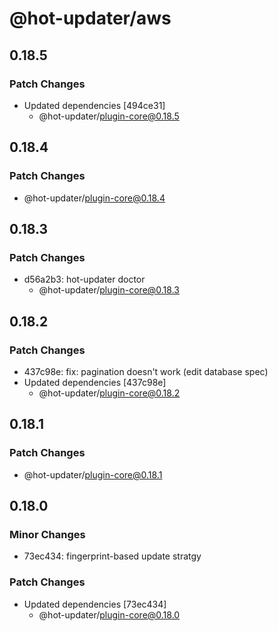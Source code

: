 # @hot-updater/aws

## 0.18.5

### Patch Changes

- Updated dependencies [494ce31]
  - @hot-updater/plugin-core@0.18.5

## 0.18.4

### Patch Changes

- @hot-updater/plugin-core@0.18.4

## 0.18.3

### Patch Changes

- d56a2b3: hot-updater doctor
  - @hot-updater/plugin-core@0.18.3

## 0.18.2

### Patch Changes

- 437c98e: fix: pagination doesn't work (edit database spec)
- Updated dependencies [437c98e]
  - @hot-updater/plugin-core@0.18.2

## 0.18.1

### Patch Changes

- @hot-updater/plugin-core@0.18.1

## 0.18.0

### Minor Changes

- 73ec434: fingerprint-based update stratgy

### Patch Changes

- Updated dependencies [73ec434]
  - @hot-updater/plugin-core@0.18.0
